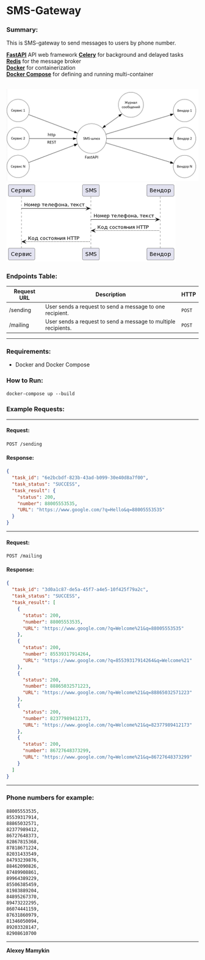 # SMS-Gateway

### Summary:

This is SMS-gateway to send messages to users by phone number.

**[FastAPI](https://fastapi.tiangolo.com/)** API web framework
**[Celery](http://www.celeryproject.org/)** for background and delayed tasks  
**[Redis](https://redis.io/)** for the message broker  
**[Docker](https://docs.docker.com/)** for containerization  
**[Docker Compose](https://docs.docker.com/compose/)** for defining and running multi-container  

![Architecture](img/architecture.jpg)
![UML sequence diagram](img/uml.png)
---

### Endpoints Table:

| Request URL      | Description                                                            |  HTTP  |
| ---------------- | ---------------------------------------------------------------------- | ------ |
| /sending         | User sends a request to send a message to one recipient.               | `POST` |
| /mailing         | User sends a request to send a message to multiple recipients.         | `POST` |

---

### Requirements:
* Docker and Docker Compose

### How to Run:

```
docker-compose up --build
```

### Example Requests:

---

#### Request:
```http request
POST /sending
```

#### Response:
```json
{
  "task_id": "6e2bcbdf-823b-43ad-b099-30e40d8a7f00",
  "task_status": "SUCCESS",
  "task_result": {
    "status": 200,
    "number": 88005553535,
    "URL": "https://www.google.com/?q=Hello&q=88005553535"
  }
}
```

---

#### Request:
```http request
POST /mailing
```

#### Response:
```json
{
  "task_id": "3d0a1c87-de5a-45f7-a4e5-10f425f79a2c",
  "task_status": "SUCCESS",
  "task_result": [
    {
      "status": 200,
      "number": 88005553535,
      "URL": "https://www.google.com/?q=Welcome%21&q=88005553535"
    },
    {
      "status": 200,
      "number": 85539317914264,
      "URL": "https://www.google.com/?q=85539317914264&q=Welcome%21"
    },
    {
      "status": 200,
      "number": 88865032571223,
      "URL": "https://www.google.com/?q=Welcome%21&q=88865032571223"
    },
    {
      "status": 200,
      "number": 82377989412173,
      "URL": "https://www.google.com/?q=Welcome%21&q=82377989412173"
    },
    {
      "status": 200,
      "number": 86727648373299,
      "URL": "https://www.google.com/?q=Welcome%21&q=86727648373299"
    }
  ]
}
```

---

### Phone numbers for example:

```
88005553535,
85539317914,
88865032571,
82377989412,
86727648373,
82867815368,
87818671224,
82031433549,
84793239876,
88462090826,
87489908861,
89964389229,
85506385459,
81983889204,
84895267370,
89473222295,
86074441159,
87631860979,
81346050094,
89203328147,
82908610700
```

---

**Alexey Mamykin**
